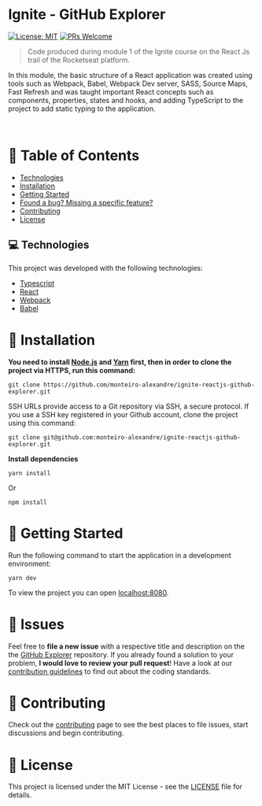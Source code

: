<h1>
  Ignite - GitHub Explorer
</h1>

[![License: MIT](https://img.shields.io/badge/License-MIT-brightgreen.svg)](https://opensource.org/licenses/MIT)
[![PRs Welcome](https://img.shields.io/badge/PRs-welcome-brightgreen.svg?style=flat-square)](http://makeapullrequest.com)

> Code produced during module 1 of the Ignite course on the React Js trail of the Rocketseat platform.

In this module, the basic structure of a React application was created using tools such as Webpack, Babel, Webpack Dev server, SASS, Source Maps, Fast Refresh and was taught important React concepts such as components, properties, states and hooks, and adding TypeScript to the project to add static typing to the application.

<br>

# :pushpin: Table of Contents

* [Technologies](#laptop_computer-technologies)
* [Installation](#construction_worker-installation)
* [Getting Started](#runner-getting-started)
* [Found a bug? Missing a specific feature?](#bug-issues)
* [Contributing](#tada-contributing)
* [License](#closed_book-license)

## 💻 Technologies

This project was developed with the following technologies:

- [Typescript](https://www.typescriptlang.org/)
- [React](https://reactjs.org)
- [Webpack](https://webpack.js.org/)
- [Babel](https://babeljs.io/)

# :construction_worker: Installation

**You need to install [Node.js](https://nodejs.org/en/download/) and [Yarn](https://yarnpkg.com/) first, then in order to clone the project via HTTPS, run this command:**

```
git clone https://github.com/monteiro-alexandre/ignite-reactjs-github-explorer.git
```

SSH URLs provide access to a Git repository via SSH, a secure protocol. If you use a SSH key registered in your Github account, clone the project using this command:

```
git clone git@github.com:monteiro-alexandre/ignite-reactjs-github-explorer.git
```

**Install dependencies**

```
yarn install
```

Or

```
npm install
```

# :runner: Getting Started

Run the following command to start the application in a development environment:

```yarn dev```

To view the project you can open [localhost:8080](http://localhost:8080).

# :bug: Issues

Feel free to **file a new issue** with a respective title and description on the the [GitHub Explorer](https://github.com/monteiro-alexandre/ignite-reactjs-github-explorer/issues) repository. If you already found a solution to your problem, **I would love to review your pull request**! Have a look at our [contribution guidelines](https://github.com/monteiro-alexandre/ignite-reactjs-github-explorer/blob/master/CONTRIBUTING.md) to find out about the coding standards.

# :tada: Contributing

Check out the [contributing](https://github.com/monteiro-alexandre/ignite-reactjs-github-explorer/blob/master/CONTRIBUTING.md) page to see the best places to file issues, start discussions and begin contributing.

# :closed_book: License

This project is licensed under the MIT License - see the [LICENSE](LICENSE) file for details.